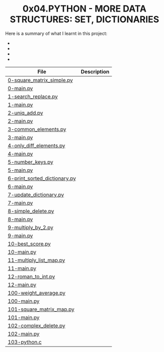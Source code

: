 <h1 align="center">0x04.PYTHON - MORE DATA STRUCTURES: SET, DICTIONARIES</h1>
Here is a summary of what I learnt in this project: 
<ul>
<li></li>
<li></li>
<li></li>
<li></li>
</ul>

|File|Description|
|--|--|
|[0-square_matrix_simple.py]()||
|[0-main.py]()||
|[1-search_replace.py]()||
|[1-main.py]()||
|[2-uniq_add.py]()||
|[2-main.py]()||
|[3-common_elements.py]()||
|[3-main.py]()||
|[4-only_diff_elements.py]()||
|[4-main.py]()||
|[5-number_keys.py]()||
|[5-main.py]()||
|[6-print_sorted_dictionary.py]()||
|[6-main.py]()||
|[7-update_dictionary.py]()||
|[7-main.py]()||
|[8-simple_delete.py]()||
|[8-main.py]()||
|[9-multiply_by_2.py]()||
|[9-main.py]()||
|[10-best_score.py]()||
|[10-main.py]()||
|[11-multiply_list_map.py]()||
|[11-main.py]()||
|[12-roman_to_int.py]()||
|[12-main.py]()||
|[100-weight_average.py]()||
|[100-main.py]()||
|[101-square_matrix_map.py]()||
|[101-main.py]()||
|[102-complex_delete.py]()||
|[102-main.py]()||
|[103-python.c]()||
